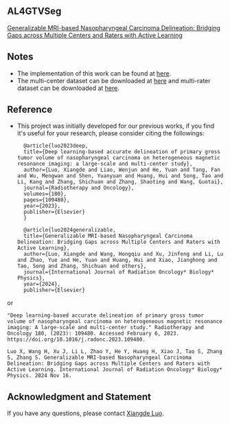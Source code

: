 ## AL4GTVSeg
[Generalizable MRI-based Nasopharyngeal Carcinoma Delineation: Bridging Gaps across Multiple Centers and Raters with Active Learning](https://www.sciencedirect.com/science/article/pii/S0360301624036447)

## Notes
* The implementation of this work can be found at [here](https://github.com/whq-xxh/SFADA-GTV-Seg).
* The multi-center dataset can be downloaded at [here](https://github.com/whq-xxh/SFADA-GTV-Seg) and multi-rater dataset can be downloaded at [here](https://mmis2024.com/).

## Reference
* This project was initially developed for our previous works, if you find it's useful for your research, please consider citing the followings:

        @article{luo2023deep,
        title={Deep learning-based accurate delineation of primary gross tumor volume of nasopharyngeal carcinoma on heterogeneous magnetic resonance imaging: a large-scale and multi-center study},
        author={Luo, Xiangde and Liao, Wenjun and He, Yuan and Tang, Fan and Wu, Mengwan and Shen, Yuanyuan and Huang, Hui and Song, Tao and Li, Kang and Zhang, Shichuan and Zhang, Shaoting and Wang, Guotai},
        journal={Radiotherapy and Oncology},
        volumes={180},
        pages={109480},
        year={2023},
        publisher={Elsevier}
        }
  
        @article{luo2024generalizable,
        title={Generalizable MRI-based Nasopharyngeal Carcinoma Delineation: Bridging Gaps across Multiple Centers and Raters with Active Learning},
        author={Luo, Xiangde and Wang, Hongqiu and Xu, Jinfeng and Li, Lu and Zhao, Yue and He, Yuan and Huang, Hui and Xiao, Jianghong and Tao, Song and Zhang, Shichuan and others},
        journal={International Journal of Radiation Oncology* Biology* Physics},
        year={2024},
        publisher={Elsevier}

or 
```
"Deep learning-based accurate delineation of primary gross tumor volume of nasopharyngeal carcinoma on heterogeneous magnetic resonance imaging: A large-scale and multi-center study." Radiotherapy and Oncology 180, (2023): 109480. Accessed February 6, 2023. https://doi.org/10.1016/j.radonc.2023.109480.
```
```
Luo X, Wang H, Xu J, Li L, Zhao Y, He Y, Huang H, Xiao J, Tao S, Zhang S, Zhang S. Generalizable MRI-based Nasopharyngeal Carcinoma Delineation: Bridging Gaps across Multiple Centers and Raters with Active Learning. International Journal of Radiation Oncology* Biology* Physics. 2024 Nov 16.
```
## Acknowledgment and Statement
If you have any questions, please contact [Xiangde Luo](https://luoxd1996.github.io).
